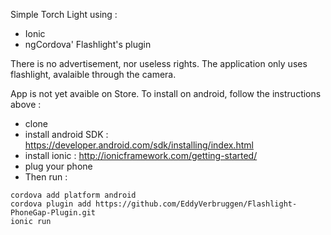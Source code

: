 Simple Torch Light using :
- Ionic 
- ngCordova' Flashlight's plugin

There is no advertisement, nor useless rights. The application only uses flashlight, avalaible through the camera.

App is not yet avaible on Store.
To install on android, follow the instructions above :
- clone
- install android SDK : https://developer.android.com/sdk/installing/index.html
- install ionic : http://ionicframework.com/getting-started/
- plug your phone
- Then run :
```
cordova add platform android
cordova plugin add https://github.com/EddyVerbruggen/Flashlight-PhoneGap-Plugin.git
ionic run
```
